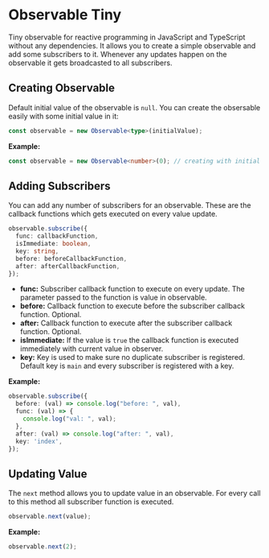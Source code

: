 # Observable Tiny

Tiny observable for reactive programming in JavaScript and TypeScript without any dependencies.
It allows you to create a simple observable and add some subscribers to it. Whenever any updates happen on the observable it gets broadcasted to all subscribers.

## Creating Observable

Default initial value of the observable is `null`. You can create the obsersable easily with some initial value in it:

```ts
const observable = new Observable<type>(initialValue);
```

**Example:**

```ts
const observable = new Observable<number>(0); // creating with initial value zero
```

## Adding Subscribers

You can add any number of subscribers for an observable. These are the callback functions which gets executed on every value update.

```ts
observable.subscribe({
  func: callbackFunction,
  isImmediate: boolean,
  key: string,
  before: beforeCallbackFunction,
  after: afterCallbackFunction,
});
```

* **func:** Subscriber callback function to execute on every update. The parameter passed to the function is value in observable.
* **before:** Callback function to execute before the subscriber callback function. Optional.
* **after:** Callback function to execute after the subscriber callback function. Optional.
* **isImmediate:** If the value is `true` the callback function is executed immediately with current value in observer.
* **key:** Key is used to make sure no duplicate subscriber is registered. Default key is `main` and every subscriber is registered with a key.

**Example:**

```ts
observable.subscribe({
  before: (val) => console.log("before: ", val),
  func: (val) => {
    console.log("val: ", val);
  },
  after: (val) => console.log("after: ", val),
  key: 'index',
});
```

## Updating Value

The `next` method allows you to update value in an observable. For every call to this method all subscriber function is executed.

```ts
observable.next(value);
```

**Example:**

```ts
observable.next(2);
```
